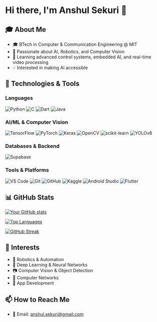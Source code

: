 # Hi there, I'm Anshul Sekuri 👋

## 🎓 About Me
- 🎓 BTech in Computer & Communication Engineering @ MIT
- 🤖 Passionate about AI, Robotics, and Computer Vision
- 🌱 Learning advanced control systems, embedded AI, and real-time video processing
- 💡 Interested in making AI accessible

## 🔧 Technologies & Tools

### Languages
![Python](https://img.shields.io/badge/-Python-3776AB?style=flat&logo=python&logoColor=white)
![C](https://img.shields.io/badge/-C-00599C?style=flat&logo=c&logoColor=white)
![Dart](https://img.shields.io/badge/-Dart-0175C2?style=flat&logo=dart&logoColor=white)
![Java](https://img.shields.io/badge/-Java-007396?style=flat&logo=java&logoColor=white)


### AI/ML & Computer Vision
![TensorFlow](https://img.shields.io/badge/-TensorFlow-FF6F00?style=flat&logo=tensorflow&logoColor=white)
![PyTorch](https://img.shields.io/badge/-PyTorch-EE4C2C?style=flat&logo=pytorch&logoColor=white)
![Keras](https://img.shields.io/badge/-Keras-D00000?style=flat&logo=keras&logoColor=white)
![OpenCV](https://img.shields.io/badge/-OpenCV-5C3EE8?style=flat&logo=opencv&logoColor=white)
![scikit-learn](https://img.shields.io/badge/-scikit--learn-F7931E?style=flat&logo=scikit-learn&logoColor=white)
![YOLOv8](https://img.shields.io/badge/-YOLOv8-00FFFF?style=flat&logo=yolo&logoColor=black)

### Databases & Backend
![Supabase](https://img.shields.io/badge/-Supabase-3ECF8E?style=flat&logo=supabase&logoColor=white)


### Tools & Platforms
![VS Code](https://img.shields.io/badge/-VS%20Code-007ACC?style=flat&logo=visual-studio-code&logoColor=white)
![Git](https://img.shields.io/badge/-Git-F05032?style=flat&logo=git&logoColor=white)
![GitHub](https://img.shields.io/badge/-GitHub-181717?style=flat&logo=github&logoColor=white)
![Kaggle](https://img.shields.io/badge/-Kaggle-20BEFF?style=flat&logo=kaggle&logoColor=white)
![Android Studio](https://img.shields.io/badge/-Android%20Studio-3DDC84?style=flat&logo=android&logoColor=white)
![Flutter](https://img.shields.io/badge/-Flutter-02569B?style=flat&logo=flutter&logoColor=white)


## 📊 GitHub Stats

[![Your GitHub stats](https://github-readme-stats.vercel.app/api?username=SpxceMan&show_icons=true&theme=tokyonight&hide_border=true&count_private=true)](https://github.com/anuraghazra/github-readme-stats)

[![Top Languages](https://github-readme-stats.vercel.app/api/top-langs/?username=SpxceMan&layout=compact&theme=tokyonight&hide_border=true)](https://github.com/anuraghazra/github-readme-stats)

[![GitHub Streak](https://streak-stats.demolab.com/?user=SpxceMan&theme=tokyonight&hide_border=true)](https://git.io/streak-stats)

## 🌟 Interests
- 🤖 Robotics & Automation
- 🧠 Deep Learning & Neural Networks
- 📷 Computer Vision & Object Detection
- 🛜 Computer Networks
- 📱 App Development

## 📫 How to Reach Me
- 📧 Email: [anshul.sekuri@gmail.com](mailto:anshul.sekuri@gmail.com)
